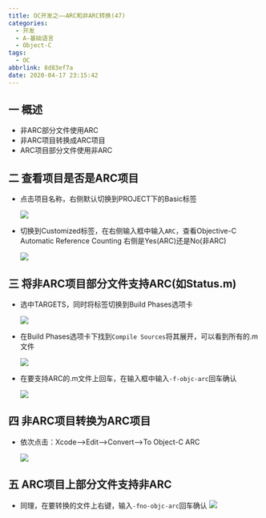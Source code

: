 ```yaml
---
title: OC开发之——ARC和非ARC转换(47)
categories:
  - 开发
  - A-基础语言
  - Object-C
tags:
  - OC
abbrlink: 8d83ef7a
date: 2020-04-17 23:15:42
---
```

## 一 概述

* 非ARC部分文件使用ARC
* 非ARC项目转换成ARC项目
* ARC项目部分文件使用非ARC

<!--more-->

## 二 查看项目是否是ARC项目

* 点击项目名称，右侧默认切换到PROJECT下的Basic标签

  ![][1]
  
* 切换到Customized标签，在右侧输入框中输入`ARC`，查看Objective-C Automatic Reference Counting 右侧是Yes(ARC)还是No(非ARC)

  ![][2]

## 三 将非ARC项目部分文件支持ARC(如Status.m)

* 选中TARGETS，同时将标签切换到Build Phases选项卡

  ![][3]
  
* 在Build Phases选项卡下找到`Compile Sources`将其展开，可以看到所有的.m文件

  ![][4]
  
* 在要支持ARC的.m文件上回车，在输入框中输入`-f-objc-arc`回车确认

  ![][5]

## 四 非ARC项目转换为ARC项目

* 依次点击：Xcode——>Edit——>Convert——>To Object-C ARC

  ![][6]

## 五 ARC项目上部分文件支持非ARC

* 同理，在要转换的文件上右键，输入`-fno-objc-arc`回车确认
  ![][7]
  




[1]:https://cdn.staticaly.com/gh/PGzxc/CDN/master/blog-image/oc-xcode-arc-project-view.png
[2]:https://cdn.staticaly.com/gh/PGzxc/CDN/master/blog-image/oc-xcode-arc-project-yes-or-no.png
[3]:https://cdn.staticaly.com/gh/PGzxc/CDN/master/blog-image/oc-xcode-target-buildphases-choice.png
[4]:https://cdn.staticaly.com/gh/PGzxc/CDN/master/blog-image/oc-xcode-target-buildphases-source-open.png
[5]:https://cdn.staticaly.com/gh/PGzxc/CDN/master/blog-image/oc-xcode-target-buildphases-m-fobjc-arc.png
[6]:https://cdn.staticaly.com/gh/PGzxc/CDN/master/blog-image/oc-xcode-edit-covert-to-arc.png
[7]:https://cdn.staticaly.com/gh/PGzxc/CDN/master/blog-image/oc-xcode-target-buildphases-arc-support-noarc.png